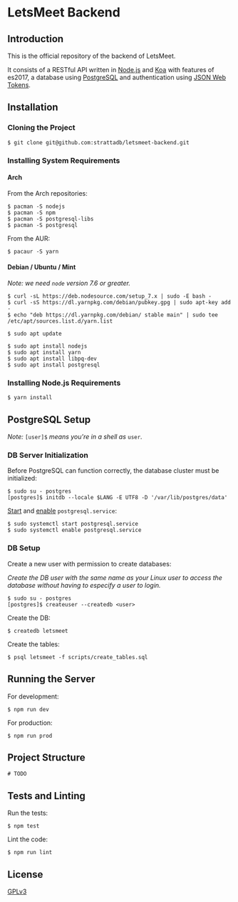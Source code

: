 # LetsMeet Backend

## Introduction

This is the official repository of the backend of LetsMeet.

It consists of a RESTful API written in [Node.js](https://nodejs.org/en/)
and [Koa](http://koajs.com/) with features of es2017,
a database using [PostgreSQL](https://www.postgresql.org/) and
authentication using [JSON Web Tokens](https://jwt.io/).

## Installation

### Cloning the Project

```shell
$ git clone git@github.com:strattadb/letsmeet-backend.git
```

### Installing System Requirements

#### Arch

From the Arch repositories:

```shell
$ pacman -S nodejs
$ pacman -S npm
$ pacman -S postgresql-libs
$ pacman -S postgresql
```

From the AUR:

```shell
$ pacaur -S yarn
```

#### Debian / Ubuntu / Mint

*Note: we need `node` version 7.6 or greater.*

```shell
$ curl -sL https://deb.nodesource.com/setup_7.x | sudo -E bash -
$ curl -sS https://dl.yarnpkg.com/debian/pubkey.gpg | sudo apt-key add -
$ echo "deb https://dl.yarnpkg.com/debian/ stable main" | sudo tee /etc/apt/sources.list.d/yarn.list

$ sudo apt update

$ sudo apt install nodejs
$ sudo apt install yarn
$ sudo apt install libpq-dev
$ sudo apt install postgresql
```

### Installing Node.js Requirements

```shell
$ yarn install
```

## PostgreSQL Setup

*Note:* `[user]$` *means you're in a shell as* `user`*.*

### DB Server Initialization

Before PostgreSQL can function correctly, the database cluster
must be initialized:

```shell
$ sudo su - postgres
[postgres]$ initdb --locale $LANG -E UTF8 -D '/var/lib/postgres/data'
```

[Start](https://wiki.archlinux.org/index.php/Systemd) and
[enable](https://wiki.archlinux.org/index.php/Systemd) `postgresql.service`:

```shell
$ sudo systemctl start postgresql.service
$ sudo systemctl enable postgresql.service
```

### DB Setup

Create a new user with permission to create databases:

*Create the DB user with the same name as your Linux user to access the database
without having to especify a user to login.*

```shell
$ sudo su - postgres
[postgres]$ createuser --createdb <user>
```

Create the DB:

```shell
$ createdb letsmeet
```

Create the tables:

```shell
$ psql letsmeet -f scripts/create_tables.sql
```

## Running the Server

For development:

```shell
$ npm run dev
```

For production:

```shell
$ npm run prod
```

## Project Structure

```shell
# TODO
```

## Tests and Linting

Run the tests:

```shell
$ npm test
```

Lint the code:

```shell
$ npm run lint
```

## License

[GPLv3](https://www.gnu.org/licenses/gpl-3.0.en.html)

